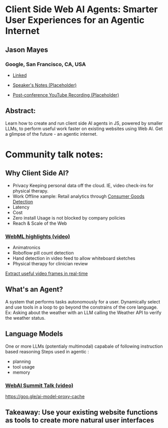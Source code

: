 # Client Side Web AI Agents: Smarter User Experiences for an Agentic Internet 

## Jason Mayes
### Google, San Francisco, CA, USA 
- [Linked](https://www.linkedin.com/in/webai) 

- [Speaker's Notes (Placeholder)]()
- [Post-conference YouTube Recording (Placeholder)]()
## Abstract: 

Learn how to create and run client side AI agents in JS, powered by smaller LLMs, to perform useful work faster on existing websites using Web AI. Get a glimpse of the future - an agentic internet.
# Community talk notes: 

## Why Client Side AI?
- Privacy
Keeping personal data off the cloud. IE, video check-ins for physical therapy.
- Work Offline
xample: Retail analytics through [Consumer Goods Detection](https://goo.gle/WebAI-Goods)
- Latency
- Cost
- Zero install
Usage is not blocked by company policies
- Reach & Scale of the Web

### [WebML highlights (video)](https://goo.gle/made-with-tfjs)
- Animatronics
- Roboflow pill count detection
- Hand detection in video feed to allow whiteboard sketches
- Physical therapy for clinician review


[Extract useful video frames in real-time](https://goo.gle/DoesVideoContain)

## What's an Agent?
A system that performs tasks autonomously for a user.
Dynamically select and use tools in a loop to go beyond the constrains of the core language.
Ex: Asking about the weather with an LLM calling the Weather API to verify the weather status.

## Language Models
One or more LLMs (potentialy multimodal) capabale of following instruction based reasoning
Steps used in agentic :
- planning
- tool usage
- memory

### [WebAI Summit Talk (video)](https://goo.gle/WebAIPrediction)

https://goo.gle/ai-model-proxy-cache

## Takeaway: Use your existing website functions as tools to create more natural user interfaces
